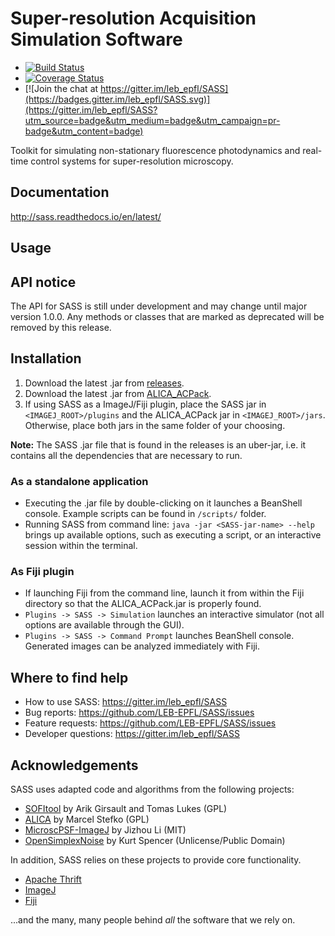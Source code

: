 # Super-resolution Acquisition Simulation Software

- [![Build Status](https://travis-ci.org/LEB-EPFL/SASS.svg?branch=master)](https://travis-ci.org/LEB-EPFL/SASS)
- [![Coverage Status](https://coveralls.io/repos/github/LEB-EPFL/SASS/badge.svg?branch=master)](https://coveralls.io/github/LEB-EPFL/SASS?branch=master)
- [![Join the chat at https://gitter.im/leb_epfl/SASS](https://badges.gitter.im/leb_epfl/SASS.svg)](https://gitter.im/leb_epfl/SASS?utm_source=badge&utm_medium=badge&utm_campaign=pr-badge&utm_content=badge)

Toolkit for simulating non-stationary fluorescence photodynamics and
real-time control systems for super-resolution microscopy.

## Documentation

http://sass.readthedocs.io/en/latest/

## Usage

## API notice ##

The API for SASS is still under development and may change until major
version 1.0.0. Any methods or classes that are marked as deprecated
will be removed by this release.

## Installation

1. Download the latest .jar from [releases].
2. Download the latest .jar from
   [ALICA_ACPack](https://github.com/LEB-EPFL/ALICA_ACPack/releases).
3. If using SASS as a ImageJ/Fiji plugin, place the SASS jar in
   `<IMAGEJ_ROOT>/plugins` and the ALICA_ACPack jar in
   `<IMAGEJ_ROOT>/jars`. Otherwise, place both jars in the same
   folder of your choosing.

**Note:** The SASS .jar file that is found in the releases is an
uber-jar, i.e. it contains all the dependencies that are necessary to
run.

### As a standalone application
 - Executing the .jar file by double-clicking on it launches a
   BeanShell console. Example scripts can be found in `/scripts/`
   folder.
 - Running SASS from command line: `java -jar <SASS-jar-name> --help`
   brings up available options, such as executing a script, or an
   interactive session within the terminal.
 
### As Fiji plugin
 - If launching Fiji from the command line, launch it from within the
   Fiji directory so that the ALICA_ACPack.jar is properly found.
 - `Plugins -> SASS -> Simulation` launches an interactive simulator
   (not all options are available through the GUI).
 - `Plugins -> SASS -> Command Prompt` launches BeanShell
   console. Generated images can be analyzed immediately with Fiji.

## Where to find help

- How to use SASS: https://gitter.im/leb_epfl/SASS
- Bug reports: https://github.com/LEB-EPFL/SASS/issues
- Feature requests: https://github.com/LEB-EPFL/SASS/issues
- Developer questions: https://gitter.im/leb_epfl/SASS

## Acknowledgements

SASS uses adapted code and algorithms from the following projects:
- [SOFItool](https://github.com/lob-epfl/sofitool) by Arik Girsault
  and Tomas Lukes (GPL)
- [ALICA](https://github.com/MStefko/ALICA) by Marcel Stefko (GPL)
- [MicroscPSF-ImageJ](https://github.com/hijizhou/MicroscPSF-ImageJ)
  by Jizhou Li (MIT)
- [OpenSimplexNoise](https://gist.github.com/KdotJPG/b1270127455a94ac5d19)
  by Kurt Spencer (Unlicense/Public Domain)
 
In addition, SASS relies on these projects to provide core
functionality.
- [Apache Thrift](https://thrift.apache.org/)
- [ImageJ](https://imagej.net/Welcome)
- [Fiji](https://fiji.sc/)

...and the many, many people behind *all* the software that we rely
on.

[Releases]: https://github.com/LEB-EPFL/SASS/releases
